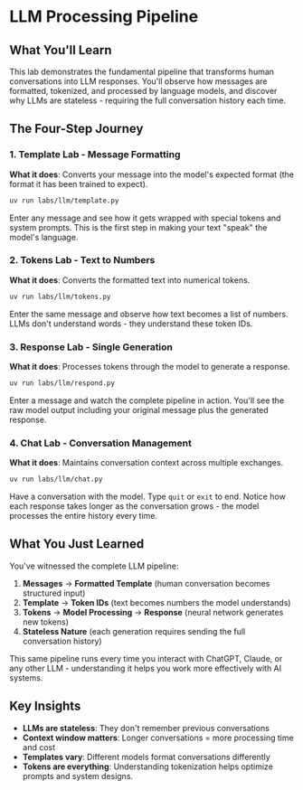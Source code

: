 # LLM Processing Pipeline

## What You'll Learn

This lab demonstrates the fundamental pipeline that transforms human conversations into LLM responses. You'll observe how messages are formatted, tokenized, and processed by language models, and discover why LLMs are stateless - requiring the full conversation history each time.

## The Four-Step Journey

### 1. Template Lab - Message Formatting

**What it does**: Converts your message into the model's expected format (the format it has been trained to expect).

```bash
uv run labs/llm/template.py
```

Enter any message and see how it gets wrapped with special tokens and system prompts. This is the first step in making your text "speak" the model's language.

### 2. Tokens Lab - Text to Numbers

**What it does**: Converts the formatted text into numerical tokens.

```bash
uv run labs/llm/tokens.py
```

Enter the same message and observe how text becomes a list of numbers. LLMs don't understand words - they understand these token IDs.

### 3. Response Lab - Single Generation

**What it does**: Processes tokens through the model to generate a response.

```bash
uv run labs/llm/respond.py
```

Enter a message and watch the complete pipeline in action. You'll see the raw model output including your original message plus the generated response.

### 4. Chat Lab - Conversation Management

**What it does**: Maintains conversation context across multiple exchanges.

```bash
uv run labs/llm/chat.py
```

Have a conversation with the model. Type `quit` or `exit` to end. Notice how each response takes longer as the conversation grows - the model processes the entire history every time.

## What You Just Learned

You've witnessed the complete LLM pipeline:

1. **Messages** → **Formatted Template** (human conversation becomes structured input)
2. **Template** → **Token IDs** (text becomes numbers the model understands)
3. **Tokens** → **Model Processing** → **Response** (neural network generates new tokens)
4. **Stateless Nature** (each generation requires sending the full conversation history)

This same pipeline runs every time you interact with ChatGPT, Claude, or any other LLM - understanding it helps you work more effectively with AI systems.

## Key Insights

- **LLMs are stateless**: They don't remember previous conversations
- **Context window matters**: Longer conversations = more processing time and cost
- **Templates vary**: Different models format conversations differently
- **Tokens are everything**: Understanding tokenization helps optimize prompts and system designs.
